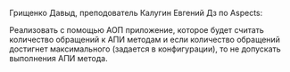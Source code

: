 Грищенко Давыд, преподователь Калугин Евгений
Дз по Aspects:

Реализовать с помощью АОП приложение, которое будет считать количество обращений к АПИ методам и если количество обращений достигнет максимального (задается в конфигурации), то не допускать выполнения АПИ метода.
